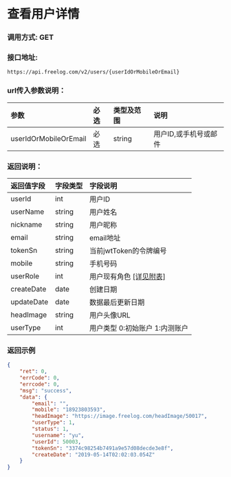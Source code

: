 # 查看用户详情

### 调用方式: GET

### 接口地址:

```
https://api.freelog.com/v2/users/{userIdOrMobileOrEmail}
```


### url传入参数说明：

| 参数 | 必选 | 类型及范围 | 说明 |
| :--- | :--- | :--- | :--- |
|userIdOrMobileOrEmail|必选|string|用户ID,或手机号或邮件|

### 返回说明：

| 返回值字段 | 字段类型 | 字段说明 |
| :--- | :--- | :--- |
| userId | int | 用户ID |
| userName | string | 用户姓名 |
| nickname | string | 用户昵称 |
| email | string | email地址 |
| tokenSn | string | 当前jwtToken的令牌编号 |
| mobile | string | 手机号码 |
| userRole | int | 用户现有角色 [[详见附表]][用户角色] |
| createDate | date | 创建日期 |
| updateDate | date | 数据最后更新日期 |
| headImage | string | 用户头像URL |
| userType | int | 用户类型 0:初始账户 1:内测账户 |

### 返回示例

```json
{
	"ret": 0,
	"errCode": 0,
	"errcode": 0,
	"msg": "success",
	"data": {
		"email": "",
		"mobile": "18923803593",
		"headImage": "https://image.freelog.com/headImage/50017",
		"userType": 1,
		"status": 1,
		"username": "yu",
		"userId": 50003,
		"tokenSn": "3374c98254b7491a9e57d08decde3e8f",
		"createDate": "2019-05-14T02:02:03.054Z"
	}
}
```

[用户角色]: /附表/用户角色.html "用户角色"

